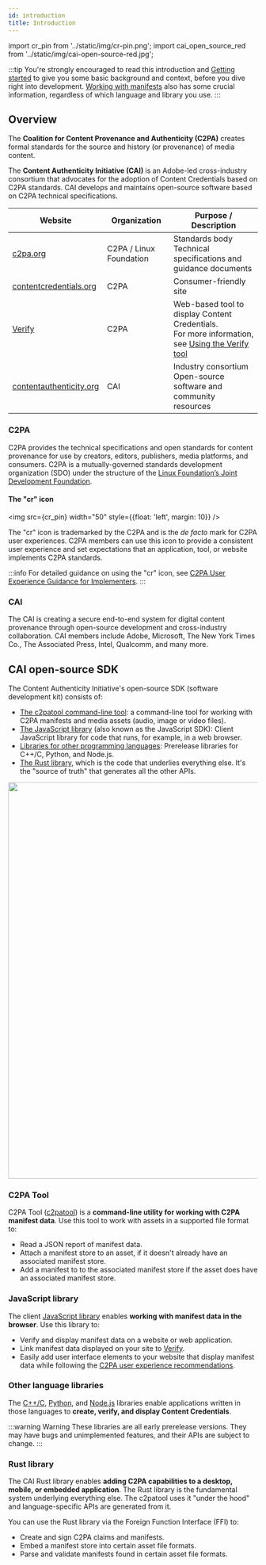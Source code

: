 ```yaml
---
id: introduction
title: Introduction
---
```


import cr_pin from '../static/img/cr-pin.png';
import cai_open_source_red from '../static/img/cai-open-source-red.jpg';

:::tip
You're strongly encouraged to read this introduction and [Getting started](getting-started) to give you some basic background and context, before you dive right into development.  [Working with manifests](manifest/understanding-manifest) also has some crucial information, regardless of which language and library you use.
:::

## Overview

The **Coalition for Content Provenance and Authenticity (C2PA)** creates formal standards for the source and history (or provenance) of media content.   

The **Content Authenticity Initiative (CAI)** is an Adobe-led cross-industry consortium that advocates for the adoption of Content Credentials based on C2PA standards.  CAI develops and maintains open-source software based on C2PA technical specifications.

|  Website | Organization | Purpose / Description |
|--------------|---------|-----------------------|
| [c2pa.org](https://c2pa.org/)  | C2PA / Linux Foundation |  Standards body<br/>Technical specifications and guidance documents |
| [contentcredentials.org](https://contentcredentials.org/) | C2PA | Consumer-friendly site|
| [Verify](https://contentcredentials.org/verify) | C2PA | Web-based tool to display Content Credentials. <br/> For more information, see [Using the Verify tool](verify) |
| [contentauthenticity.org](https://contentauthenticity.org/)| CAI  | Industry consortium<br/>Open-source software and community resources |

### C2PA

C2PA provides the technical specifications and open standards for content provenance for use by creators, editors, publishers, media platforms, and consumers.  C2PA is a mutually-governed standards development organization (SDO) under the structure of the [Linux Foundation’s Joint Development Foundation](https://jointdevelopment.org/).

#### The "cr" icon

<img src={cr_pin} width="50" style={{float: 'left', margin: 10}} />

The "cr" icon is trademarked by the C2PA and is the _de facto_ mark for C2PA user experiences. C2PA members can use this icon to provide a consistent user experience and set expectations that an application, tool, or website implements C2PA standards.

:::info
For detailed guidance on using the "cr" icon, see [C2PA User Experience Guidance for Implementers](https://c2pa.org/specifications/specifications/1.4/ux/UX_Recommendations.html#_l1_indicator_of_c2pa_data).
:::

### CAI

The CAI is creating a secure end-to-end system for digital content provenance through open-source development and cross-industry collaboration. CAI members include Adobe, Microsoft, The New York Times Co., The Associated Press, Intel, Qualcomm, and many more.  

## CAI open-source SDK

The Content Authenticity Initiative's open-source SDK (software development kit) consists of:

- [The c2patool command-line tool](#c2pa-tool): a command-line tool for working with C2PA manifests and media assets (audio, image or video files).
- [The JavaScript library](#javascript-library) (also known as the JavaScript SDK): Client JavaScript library for code that runs, for example, in a web browser.
- [Libraries for other programming languages](#other-language-libraries): Prerelease libraries for C++/C, Python, and Node.js.
- [The Rust library](#rust-library), which is the code that underlies everything else.  It's the "source of truth" that generates all the other APIs.

<img src={cai_open_source_red} width="800" />

### C2PA Tool 

C2PA Tool ([c2patool](c2patool)) is a **command-line utility for working with C2PA manifest data**. Use this tool to work with assets in a supported file format to:

- Read a JSON report of manifest data.
- Attach a manifest store to an asset, if it doesn't already have an associated manifest store.
- Add a manifest to to the associated manifest store if the asset does have an associated manifest store.

### JavaScript library

The client [JavaScript library](js-sdk/getting-started/overview) enables **working with manifest data in the browser**. Use this library to: 

- Verify and display manifest data on a website or web application.
- Link manifest data displayed on your site to [Verify](https://verify.contentauthenticity.org/).
- Easily add user interface elements to your website that display manifest data while following the [C2PA user experience recommendations](https://c2pa.org/specifications/specifications/1.0/ux/UX_Recommendations.html).


### Other language libraries

The [C++/C](c2pa-c), [Python](c2pa-python), and [Node.js](c2pa-node) libraries enable applications written in those languages to **create, verify, and display Content Credentials**.

:::warning Warning
These libraries are all early prerelease versions. They may have bugs and unimplemented features, and their APIs are subject to change.
:::

### Rust library

The CAI Rust library enables **adding C2PA capabilities to a desktop, mobile, or embedded application**. The Rust library is the fundamental system underlying everything else.  The c2patool uses it "under the hood" and language-specific APIs are generated from it.

You can use the Rust library via the Foreign Function Interface (FFI) to:

- Create and sign C2PA claims and manifests.
- Embed a manifest store into certain asset file formats.
- Parse and validate manifests found in certain asset file formats.
